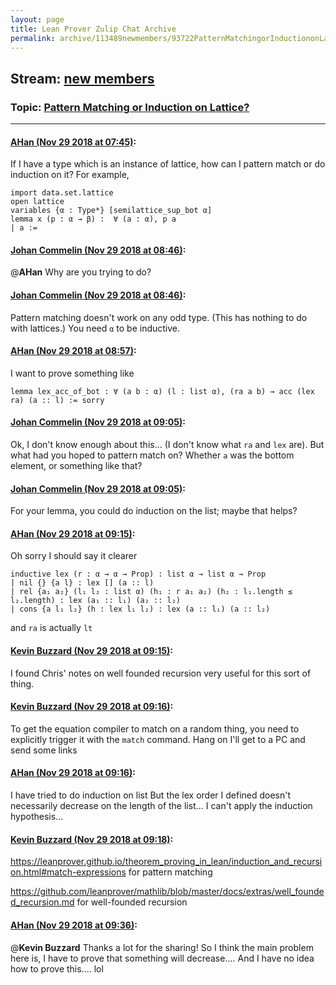 ```yaml
---
layout: page
title: Lean Prover Zulip Chat Archive 
permalink: archive/113489newmembers/93722PatternMatchingorInductiononLattice.html
---
```


## Stream: [new members](index.html)
### Topic: [Pattern Matching or Induction on Lattice?](93722PatternMatchingorInductiononLattice.html)

---

#### [AHan (Nov 29 2018 at 07:45)](https://leanprover.zulipchat.com/#narrow/stream/113489-new%20members/topic/Pattern%20Matching%20or%20Induction%20on%20Lattice%3F/near/148769128):
If I have a type which is an instance of lattice, how can I pattern match or do induction on it?
For example,
```lean
import data.set.lattice
open lattice
variables {α : Type*} [semilattice_sup_bot α]
lemma x (p : α → β) :  ∀ (a : α), p a
| a :=
```

#### [Johan Commelin (Nov 29 2018 at 08:46)](https://leanprover.zulipchat.com/#narrow/stream/113489-new%20members/topic/Pattern%20Matching%20or%20Induction%20on%20Lattice%3F/near/148770964):
@**AHan** Why are you trying to do?

#### [Johan Commelin (Nov 29 2018 at 08:46)](https://leanprover.zulipchat.com/#narrow/stream/113489-new%20members/topic/Pattern%20Matching%20or%20Induction%20on%20Lattice%3F/near/148770966):
Pattern matching doesn't work on any odd type. (This has nothing to do with lattices.) You need `α` to be inductive.

#### [AHan (Nov 29 2018 at 08:57)](https://leanprover.zulipchat.com/#narrow/stream/113489-new%20members/topic/Pattern%20Matching%20or%20Induction%20on%20Lattice%3F/near/148771305):
I want to prove something like
```lean
lemma lex_acc_of_bot : ∀ (a b : α) (l : list α), (ra a b) → acc (lex ra) (a :: l) := sorry
```

#### [Johan Commelin (Nov 29 2018 at 09:05)](https://leanprover.zulipchat.com/#narrow/stream/113489-new%20members/topic/Pattern%20Matching%20or%20Induction%20on%20Lattice%3F/near/148771643):
Ok, I don't know enough about this... (I don't know what `ra` and `lex` are). But what had you hoped to pattern match on? Whether `a` was the bottom element, or something like that?

#### [Johan Commelin (Nov 29 2018 at 09:05)](https://leanprover.zulipchat.com/#narrow/stream/113489-new%20members/topic/Pattern%20Matching%20or%20Induction%20on%20Lattice%3F/near/148771654):
For your lemma, you could do induction on the list; maybe that helps?

#### [AHan (Nov 29 2018 at 09:15)](https://leanprover.zulipchat.com/#narrow/stream/113489-new%20members/topic/Pattern%20Matching%20or%20Induction%20on%20Lattice%3F/near/148771977):
Oh sorry I should say it clearer
```lean
inductive lex (r : α → α → Prop) : list α → list α → Prop
| nil {} {a l} : lex [] (a :: l)
| rel {a₁ a₂} (l₁ l₂ : list α) (h₁ : r a₁ a₂) (h₂ : l₁.length ≤ l₂.length) : lex (a₁ :: l₁) (a₂ :: l₂)
| cons {a l₁ l₂} (h : lex l₁ l₂) : lex (a :: l₁) (a :: l₂)
```
and `ra` is actually `lt`

#### [Kevin Buzzard (Nov 29 2018 at 09:15)](https://leanprover.zulipchat.com/#narrow/stream/113489-new%20members/topic/Pattern%20Matching%20or%20Induction%20on%20Lattice%3F/near/148771981):
I found Chris' notes on well founded recursion very useful for this sort of thing.

#### [Kevin Buzzard (Nov 29 2018 at 09:16)](https://leanprover.zulipchat.com/#narrow/stream/113489-new%20members/topic/Pattern%20Matching%20or%20Induction%20on%20Lattice%3F/near/148772038):
To get the equation compiler to match on a random thing, you need to explicitly trigger it with the `match` command. Hang on I'll get to a PC and send some links

#### [AHan (Nov 29 2018 at 09:16)](https://leanprover.zulipchat.com/#narrow/stream/113489-new%20members/topic/Pattern%20Matching%20or%20Induction%20on%20Lattice%3F/near/148772043):
I have tried to do induction on list
But the lex order I defined doesn't necessarily decrease on the length of the list... I can't apply the induction hypothesis...

#### [Kevin Buzzard (Nov 29 2018 at 09:18)](https://leanprover.zulipchat.com/#narrow/stream/113489-new%20members/topic/Pattern%20Matching%20or%20Induction%20on%20Lattice%3F/near/148772103):
https://leanprover.github.io/theorem_proving_in_lean/induction_and_recursion.html#match-expressions for pattern matching

https://github.com/leanprover/mathlib/blob/master/docs/extras/well_founded_recursion.md for well-founded recursion

#### [AHan (Nov 29 2018 at 09:36)](https://leanprover.zulipchat.com/#narrow/stream/113489-new%20members/topic/Pattern%20Matching%20or%20Induction%20on%20Lattice%3F/near/148772752):
@**Kevin Buzzard**  Thanks a lot for the sharing!
So I think the main problem here is, I have to prove that something will decrease....
And I have no idea how to prove this.... lol

